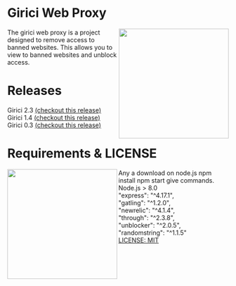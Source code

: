 <!--
  Title: Girici
  Description: Açık kaynak kodlu node.js web proxy projesi, girici projesinin tamamlanmış halidir, girici sayesinde internet engel erişimini kaldırın.
  Author: murathasev
  -->
<h1>Girici Web Proxy</h1>
<img align="right" width="250" height="250" src="https://i.ibb.co/pWtBXvF/Yeni-Proje.png">
<p align="left"> 
The girici web proxy is a project designed to remove access to banned websites.
This allows you to view to banned websites and unblock access.

</p>
<h1>Releases</h1>
Girici 2.3 <a href="#">(checkout this release)</a><br>
Girici 1.4 <a href="#">(checkout this release)</a><br>
Girici 0.3 <a href="#">(checkout this release)</a><br>
<h1>Requirements & LICENSE</h1>
<img align="left" width="250" height="250" src="https://i.ibb.co/Pg5T5ZL/box-2071537-640.png">
Any a download on node.js 
npm install
npm start
give commands.<br>
Node.js > 8.0<br>
 "express": "^4.17.1",<br>
    "gatling": "^1.2.0",<br>
    "newrelic": "^4.1.4",<br>
    "through": "^2.3.8",<br>
    "unblocker": "^2.0.5",<br>
    "randomstring": "^1.1.5"<br>
<a  href="https://choosealicense.com/licenses/mit">LICENSE: MIT</a>
